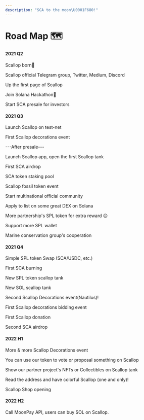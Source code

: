 ```yaml
---
description: "SCA to the moon\U0001F680!"
---
```


# Road Map 🗺

#### 2021 Q2

Scallop born🎂

Scallop official Telegram group, Twitter, Medium, Discord

Up the first page of Scallop

Join Solana Hackathon🦾

Start SCA presale for investors

#### 2021 Q3

Launch Scallop on test-net

First Scallop decorations event

---After presale---

Launch Scallop app, open the first Scallop tank

First SCA airdrop

SCA token staking pool 

Scallop fossil token event

Start multinational official community

Apply to list on some great DEX on Solana

More partnership's SPL token for extra reward 😉

Support more SPL wallet

Marine conservation group's cooperation

#### 2021 Q4

Simple SPL token Swap  \(SCA/USDC, etc.\)

First SCA burning

New SPL token scallop tank 

New SOL scallop tank 

Second Scallop Decorations event\(Nautilus\)!

First Scallop decorations bidding event

First Scallop donation

Second SCA airdrop

#### 2022 H1

More & more Scallop Decorations event

You can use our token to vote or proposal something on Scallop

Show our partner project's NFTs or Collectibles on Scallop tank

Read the address and have colorful Scallop \(one and only\)! 

Scallop Shop opening

#### 2022 H2

Call MoonPay API, users can buy SOL on Scallop.

